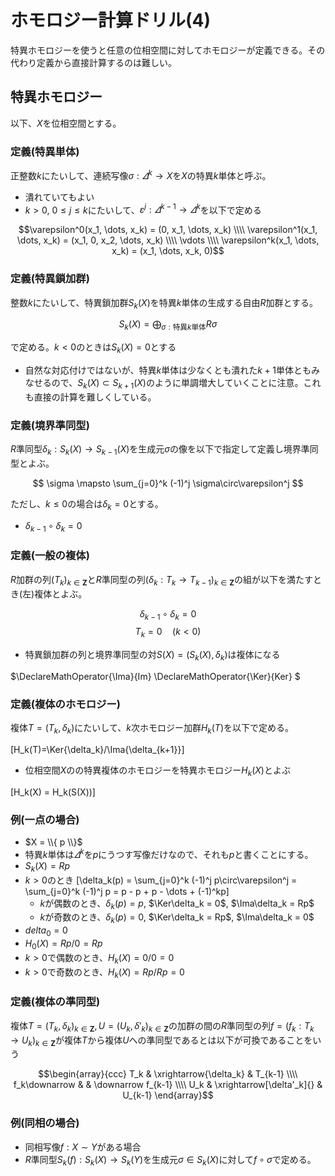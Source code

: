 # ホモロジー計算ドリル(4)

特異ホモロジーを使うと任意の位相空間に対してホモロジーが定義できる。その代わり定義から直接計算するのは難しい。

## 特異ホモロジー

以下、$X$を位相空間とする。

### 定義(特異単体)

正整数$k$にたいして、連続写像$\sigma : \varDelta^k \to X$を$X$の特異$k$単体と呼ぶ。

* 潰れていてもよい
* $k > 0$, $0\le j \le k$にたいして、$\varepsilon^j : \varDelta^{k-1} \to \varDelta^{k}$を以下で定める

$$\varepsilon^0(x_1, \dots, x_k) = (0, x_1, \dots, x_k) \\\\
\varepsilon^1(x_1, \dots, x_k) = (x_1, 0, x_2, \dots, x_k) \\\\
\vdots \\\\
\varepsilon^k(x_1, \dots, x_k) = (x_1, \dots, x_k, 0)$$

### 定義(特異鎖加群)

整数$k$にたいして、特異鎖加群$S_k(X)$を特異$k$単体の生成する自由$R$加群とする。

$$ S_k(X) = \bigoplus_{\sigma : \text{特異}k\text{単体}} R\sigma$$

で定める。$k < 0$のときは$S_k(X) = 0$とする

* 自然な対応付けではないが、特異$k$単体は少なくとも潰れた$k+1$単体ともみなせるので、$S_k(X) \subset S_{k+1}(X)$のように単調増大していくことに注意。これも直接の計算を難しくしている。

### 定義(境界準同型)

$R$準同型$\delta_k : S_k(X) \to S_{k-1}(X)$を生成元$\sigma$の像を以下で指定して定義し境界準同型とよぶ。

$$ \sigma \mapsto \sum_{j=0}^k (-1)^j \sigma\circ\varepsilon^j $$

ただし、$k \le 0$の場合は$\delta_k = 0$とする。

* $\delta_{k-1}\circ\delta_k = 0$

### 定義(一般の複体)

$R$加群の列$(T_k)_{k\in\mathbf{Z}}$と$R$準同型の列$(\delta_k : T_k \to T_{k-1})_{k\in\mathbf{Z}}$の組が以下を満たすとき(左)複体とよぶ。

$$\delta_{k-1}\circ\delta_k = 0$$
$$T_k = 0\quad (k < 0)$$

* 特異鎖加群の列と境界準同型の対$S(X) = (S_k(X), \delta_k)$は複体になる

$\DeclareMathOperator{\Ima}{Im}
\DeclareMathOperator{\Ker}{Ker}
$

### 定義(複体のホモロジー)

複体$T = (T_k, \delta_k)$にたいして、$k$次ホモロジー加群$H_k(T)$を以下で定める。

[H_k(T)=\Ker{\delta_k}/\Ima{\delta_{k+1}}]

* 位相空間$X$のの特異複体のホモロジーを特異ホモロジー$H_k(X)$とよぶ

[H_k(X) = H_k(S(X))]

### 例(一点の場合)

* $X = \\{ p \\}$
* 特異$k$単体は$\varDelta^k$を$p$にうつす写像だけなので、それも$p$と書くことにする。
* $S_k(X) = Rp$
* $k > 0$のとき
[\delta_k(p) = \sum_{j=0}^k (-1)^j p\circ\varepsilon^j = \sum_{j=0}^k (-1)^j p = p - p + p - \dots + (-1)^kp]
    * $k$が偶数のとき、$\delta_k(p) = p$, $\Ker\delta_k = 0$, $\Ima\delta_k = Rp$
    * $k$が奇数のとき、$\delta_k(p) = 0$, $\Ker\delta_k = Rp$, $\Ima\delta_k = 0$
* $delta_0 = 0$
* $H_0(X) = Rp / 0 = Rp$
* $k > 0$で偶数のとき、$H_k(X) = 0 / 0 = 0$
* $k > 0$で奇数のとき、$H_k(X) = Rp / Rp = 0$

### 定義(複体の準同型)

複体$T = (T_k, \delta_k)_{k\in\mathbf{Z}}, U = (U_k, \delta'_k)_{k\in\mathbf{Z}}$の加群の間の$R$準同型の列$f = (f_k : T_k \to U_k)_{k\in\mathbf{Z}}$が複体$T$から複体$U$への準同型であるとは以下が可換であることをいう

$$\begin{array}{ccc}
T_k & \xrightarrow{\delta_k} & T_{k-1} \\\\
f_k\downarrow  & & \downarrow f_{k-1} \\\\
U_k & \xrightarrow[\delta'_k]{} & U_{k-1}
\end{array}$$

### 例(同相の場合)

* 同相写像$f : X \sim Y$がある場合
* $R$準同型$S_k(f) : S_k(X) \to S_k(Y)$を生成元$\sigma \in S_k(X)$に対して$f\circ\sigma$で定める。